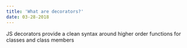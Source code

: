 ```yaml
---
title: 'What are decorators?'
date: 03-28-2018
---
```


JS decorators provide a clean syntax around higher order functions for classes and class members